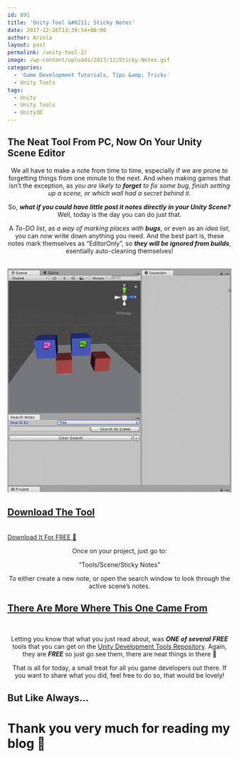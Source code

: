 ```yaml
---
id: 891
title: 'Unity Tool &#8211; Sticky Notes'
date: 2017-12-26T13:39:54+00:00
author: Arzola
layout: post
permalink: /unity-tool-2/
image: /wp-content/uploads/2017/12/Sticky-Notes.gif
categories:
  - 'Game Development Tutorials, Tips &amp; Tricks'
  - Unity Tools
tags:
  - Unity
  - Unity Tools
  - Unity3D
---
```

## The Neat Tool From PC, Now On Your Unity Scene Editor

<p style="text-align: center;">
  We all have to make a note from time to time, especially if we are prone to forgetting things from one minute to the next. And when making games that isn&#8217;t the exception, as <em>you are likely to <strong>forget</strong> to fix some bug, finish setting up a scene, or which wall had a secret behind it.</em>
</p>

<p style="text-align: center;">
  So, <em><strong>what if you could have little post it notes directly in your Unity Scene?</strong></em> Well, today is the day you can do just that.
</p>

<p style="text-align: center;">
  A <em>To-DO list</em>, as <em>a way of marking places with <strong>bugs</strong></em>, or even as an <em>idea list</em>, you can now write down anything you need. And the best part is, these notes mark themselves as &#8220;EditorOnly&#8221;, so <em><strong>they will be ignored from builds</strong></em>, esentially auto-cleaning themselves!
</p>

<a href="https://github.com/heisarzola/Unity-Development-Tools/tree/master/Tools/Sticky%20Notes" data-elementor-open-lightbox="default" target="_blank"><br /> <img   src="/images/posts/2017/12/Sticky-Notes.gif" alt="" data-recalc-dims="1" /> </a>

## <a href="https://github.com/heisarzola/Unity-Development-Tools/tree/master/Tools/Sticky%20Notes" target="_blank">Download The Tool</a>

<a href="https://github.com/heisarzola/Unity-Development-Tools/tree/master/Tools/Sticky%20Notes" target="_blank"><br /> Download It For FREE 🙂<br /> </a>

<p style="text-align: center;">
  Once on your project, just go to:
</p>

<p style="text-align: center;">
  &#8220;Tools/Scene/Sticky Notes&#8221;
</p>

<p style="text-align: center;">
  To either create a new note, or open the search window to look through the active scene&#8217;s notes.
</p>

## <a href="https://github.com/heisarzola/Unity-Development-Tools" target="_blank">There Are More Where This One Came From</a>

<a href="https://github.com/heisarzola/Unity-Development-Tools" target="_blank"><br /> </a>

<p style="text-align: center;">
  Letting you know that what you just read about, was <em><strong>ONE of several</strong> <strong>FREE</strong></em> tools that you can get on the <a href="https://github.com/heisarzola/Unity-Development-Tools" target="_blank" rel="noopener">Unity Development Tools Repository</a>. Again, they are <em><strong>FREE</strong></em> so just go see them, there are neat things in there 🙂
</p>

<p style="text-align: center;">
  That is all for today, a small treat for all you game developers out there. If you want to share what you did, feel free to do so, that would be lovely!
</p>

## But Like Always&#8230;

# Thank you very much for reading my blog 🙂


<!--GAME_DEV-->

<!-- AddThis Advanced Settings generic via filter on the_content -->

<!-- AddThis Share Buttons generic via filter on the_content -->